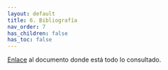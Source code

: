 ```yaml
---
layout: default
title: 6. Bibliografía
nav_order: 7
has_children: false
has_toc: false
---
```


[Enlace](https://raw.githubusercontent.com/DavidSanzCano/cms-scripting-tfg.github.io/main/docs/Bibliograf%C3%ADa/Bibliograf%C3%ADa.md) al documento donde está todo lo consultado.

